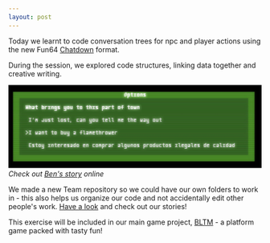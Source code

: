 ```yaml
---
layout: post
---
```

Today we learnt to code conversation trees for npc and player actions using the new Fun64 [Chatdown](https://xriss.github.io/fun64/blog/2017-03-19-chatdown/) format.

During the session, we explored code structures, linking data together and creative writing.


![flamethrower](/assets/2017-03-25-chat.jpg)
*Check out [Ben's story](https://xriss.github.io/fun64/run/?url=https%3A%2F%2Fraw.githubusercontent.com%2Fbradford-coderdojo%2Fbltm%2Fmaster%2Fteam%2Fben%2Fben.chatdown.fun.lua) online*

We made a new Team repository so we could have our own folders to work in - this also helps us organize our code and not accidentally edit other people's work. [Have a look](https://github.com/bradford-coderdojo/bltm/tree/master/team) and check out our stories!


This exercise will be included in our main game project, [BLTM](https://bradford-coderdojo.github.io/bltm/) - a platform game packed with tasty fun!


